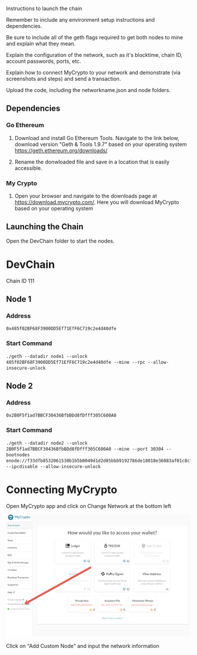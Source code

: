 Instructions to launch the chain

Remember to include any environment setup instructions and dependencies.

Be sure to include all of the geth flags required to get both nodes to mine and explain what they mean.

Explain the configuration of the network, such as it's blocktime, chain ID, account passwords, ports, etc.

Explain how to connect MyCrypto to your network and demonstrate (via screenshots and steps) and send a transaction.

Upload the code, including the networkname.json and node folders.

## Dependencies 

### Go Ethereum

1. Download and install Go Ethereum Tools. Navigate to the link below, download version "Geth & Tools 1.9.7" based on your operating system
    https://geth.ethereum.org/downloads/
    
2. Rename the donwloaded file and save in a location that is easily accessible.


### My Crypto

1. Open your browser and navigate to the downloads page at https://download.mycrypto.com/. Here you will download MyCrypto based on your operating system


## Launching the Chain

Open the DevChain folder to start the nodes. 


# DevChain

Chain ID 111

## Node 1

### Address

    0x485f02BF68F3900DD5Ef71EfF6C719c2e4d40dfe

### Start Command

    ./geth --datadir node1 --unlock 485f02BF68F3900DD5Ef71EfF6C719c2e4d40dfe --mine --rpc --allow-insecure-unlock

## Node 2

### Address

    0x2B0F5f1ad7BBCF30436BfbBDd8fDfff305C600A0

### Start Command

    ./geth --datadir node2 --unlock 2B0F5f1ad7BBCF30436BfbBDd8fDfff305C600A0 --mine --port 30304 --bootnodes enode://f33dfb8532061530b1b5b0049d1d2d85bbb9192786de18018e36083af01c8cfe5498b01d4621a8dafeeca9e453ab5137a178ae9f6fff5e6312920baebcd32d0d@127.0.0.1:30303 --ipcdisable --allow-insecure-unlock
 
 
 # Connecting MyCrypto 
 
 Open MyCrypto app and click on Change Network at the bottom left
 
 ![Alt text](Screenshots/change-network.png)
 
 Click on "Add Custom Node" and input the network information 
 
 